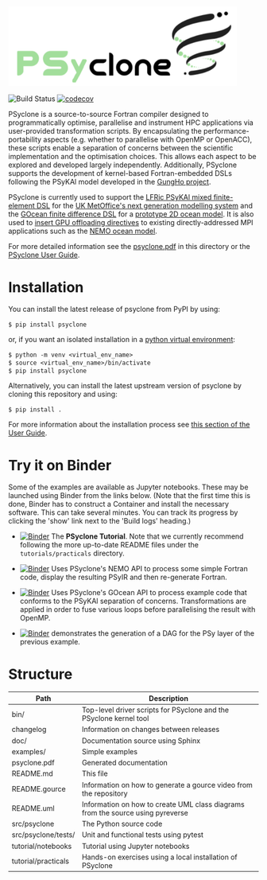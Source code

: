 <p align="left">
  <img width="460" src="doc/logo/psyclone_v1.0.png">
</p>

![Build Status](https://github.com/stfc/PSyclone/workflows/PSyclone%20tests%20and%20examples/badge.svg)
[![codecov](https://codecov.io/gh/stfc/PSyclone/branch/master/graph/badge.svg)](https://codecov.io/gh/stfc/PSyclone)

PSyclone is a source-to-source Fortran compiler designed to programmatically
optimise, parallelise and instrument HPC applications via user-provided
transformation scripts. By encapsulating the performance-portability aspects
(e.g. whether to parallelise with OpenMP or OpenACC), these scripts enable
a separation of concerns between the scientific implementation and the
optimisation choices. This allows each aspect to be explored and developed
largely independently.
Additionally, PSyclone supports the development of kernel-based Fortran-embedded
DSLs following the PSyKAl model developed in the
[GungHo project](https://www.metoffice.gov.uk/research/foundation/dynamics/next-generation).

PSyclone is currently used to support the [LFRic PSyKAl mixed finite-element
DSL](https://www.metoffice.gov.uk/research/modelling-systems/lfric/)
for the [UK MetOffice's next generation modelling
system](https://www.metoffice.gov.uk/research/modelling-systems/lfric/) and
the [GOcean finite difference
DSL](https://psyclone.readthedocs.io/en/latest/gocean1p0.html) for a [prototype
2D ocean model](https://gtr.ukri.org/projects?ref=NE%2FL01209X%2F1).
It is also used to [insert GPU offloading
directives](https://psyclone.readthedocs.io/en/latest/nemo.html) to existing
directly-addressed MPI applications such as the
[NEMO ocean model](https://www.nemo-ocean.eu/).

For more detailed information see the [psyclone.pdf](psyclone.pdf) in this
directory or the [PSyclone User Guide](http://psyclone.readthedocs.io).

# Installation #

You can install the latest release of psyclone from PyPI by using:

    $ pip install psyclone

or, if you want an isolated installation in a [python virtual
environment](https://docs.python.org/3/library/venv.html):

    $ python -m venv <virtual_env_name>
    $ source <virtual_env_name>/bin/activate
    $ pip install psyclone

Alternatively, you can install the latest upstream version of psyclone by
cloning this repository and using:

    $ pip install .

For more information about the installation process see
[this section of the User Guide](https://psyclone.readthedocs.io/en/latest/system_specific_setup.html).

# Try it on Binder #

Some of the examples are available as Jupyter notebooks. These may
be launched using Binder from the links below. (Note that the first time
this is done, Binder has to construct a Container and install the necessary
software. This can take several minutes. You can track its progress
by clicking the 'show' link next to the 'Build logs' heading.)

 * [![Binder](https://mybinder.org/badge_logo.svg)](https://mybinder.org/v2/gh/stfc/psyclone/master?filepath=tutorial%2Fnotebooks%2Fintroduction.ipynb) The **PSyclone Tutorial**. Note that we currently recommend following the more up-to-date README files under the `tutorials/practicals` directory.
 * [![Binder](https://mybinder.org/badge_logo.svg)](https://mybinder.org/v2/gh/stfc/psyclone/master?filepath=examples%2Fnemo%2Feg4%2Fcopy_stencil.ipynb) Uses PSyclone's NEMO API to process some simple Fortran code, display the resulting PSyIR and then re-generate Fortran.

 * [![Binder](https://mybinder.org/badge_logo.svg)](https://mybinder.org/v2/gh/stfc/psyclone/master?filepath=examples%2Fgocean%2Feg1%2Fopenmp.ipynb) Uses PSyclone's GOcean API to process example code that conforms to the PSyKAl separation of concerns. Transformations are applied in order to fuse various loops before parallelising the result with OpenMP.
 
 * [![Binder](https://mybinder.org/badge_logo.svg)](https://mybinder.org/v2/gh/stfc/psyclone/master?filepath=examples%2Fgocean%2Feg1%2Fdag.ipynb) demonstrates the generation of a DAG for the PSy layer of the previous example.


# Structure #

Path                | Description
------------------- | -----------
bin/                | Top-level driver scripts for PSyclone and the PSyclone kernel tool
changelog      	    | Information on changes between releases
doc/           	    | Documentation source using Sphinx
examples/      	    | Simple examples
psyclone.pdf   	    | Generated documentation
README.md      	    | This file
README.gource  	    | Information on how to generate a gource video from the repository
README.uml     	    | Information on how to create UML class diagrams from the source using pyreverse
src/psyclone   	    | The Python source code
src/psyclone/tests/ | Unit and functional tests using pytest
tutorial/notebooks  | Tutorial using Jupyter notebooks
tutorial/practicals | Hands-on exercises using a local installation of PSyclone
